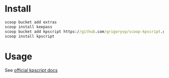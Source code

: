 # Install

```bat
scoop bucket add extras
scoop install keepass
scoop bucket add kpscript https://github.com/grigoryvp/scoop-kpscript.git
scoop install kpscript
```

# Usage

See [official kpscript docs](https://keepass.info/help/v2_dev/scr_index.html)
